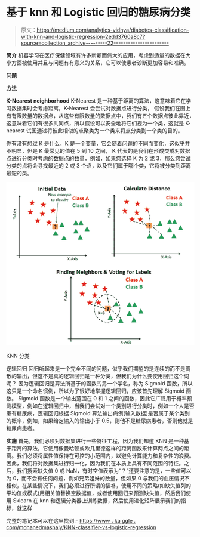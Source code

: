 # 基于 knn 和 Logistic 回归的糖尿病分类

> 原文：<https://medium.com/analytics-vidhya/diabetes-classification-with-knn-and-logistic-regression-2edd3760a8c7?source=collection_archive---------22----------------------->

**简介**
机器学习在医疗保健领域有许多新颖而伟大的应用，考虑到适量的数据在大小方面被使用并且与问题有有意义的关系，它可以使患者诊断更加容易和准确。

**问题**

**方法**

**K-Nearest neighborhood**
K-Nearest 是一种基于距离的算法，这意味着它在学习数据集时会考虑距离，K-Nearest 会尝试对数据点进行分类， 假设我们在图上有有限数量的数据点，从这些有限数量的数据点中，我们有五个数据点彼此靠近，这意味着它们有很多共同点，所以假设可以安全地将它们视为一个类，这就是 K-nearest 试图通过将彼此相似的点聚类为一个类来将点分类到一个类的目的。

你有没有想过 K 是什么，K 是一个变量，它会随着问题的不同而变化，这似乎并不明显，但是 K 最常见的值在 5 到 10 之间， K 代表的是我们在形成类或对数据点进行分类时考虑的数据点的数量，例如，如果您选择 K 为 2 或 3，那么您尝试分类的点将会寻找最近的 2 或 3 个点，以及它们属于哪个类，它将被分类到距离最短的类。

![](img/64ca9605d8ba62303b9c374804fc1e90.png)

KNN 分类

逻辑回归
回归听起来是一个完全不同的问题，似乎我们期望的是连续的而不是离散的输出，但这不是真的逻辑回归是一种分类，但我们为什么要使用回归这个词呢？
因为逻辑回归是算法所基于的函数的另一个学名，称为 Sigmoid 函数，所以这只是一个命名惯例，所以为了很好地掌握逻辑回归，应该首先理解 Sigmoid 函数。 Sigmoid 函数是一个输出范围在 0 和 1 之间的函数，因此它广泛用于概率预测模型，例如在逻辑回归中，当我们尝试对一个类别进行分类时，例如一个人是否患有糖尿病，逻辑回归根据 Sigmoid 算法输出病例(输入数据)是否属于某个类别的概率，例如，如果给定输入的输出小于 0.5，则他不是糖尿病患者，否则他就是糖尿病患者。

**实施**
首先，我们必须对数据集进行一些特征工程，因为我们知道 KNN 是一种基于距离的算法，它使用像曼哈顿或欧几里德这样的距离函数来计算两点之间的距离。我们必须将属性值保持在可控的小范围内，以避免计算能力和复杂性的浪费。因此，我们将对数据集进行归一化，因为我们在本质上具有不同范围的特征。之后，我们搜索缺失值 0 或 NaN，有时空值表示为“？”还要注意的是，一些值可以为 0，而不会有任何问题，例如兄弟姐妹的数量，但如果 0 与我们的血压情况不相似，在某些情况下，我们必须进行所谓的插补，使用不同的策略(如缺失值列的平均值或模式)用相关值替换空数据值，或者使用回归来预测缺失值，然后我们使用 Sklearn 在 knn 和逻辑分类器上训练数据，然后使用进化矩阵展示我们的指标，就这样

完整的笔记本可以在这里找到:-
[https://www . ka ggle . com/mohanedmashaly/KNN-classifier-vs-logistic-regression](https://www.kaggle.com/mohanedmashaly/knn-classifier-vs-logistic-regression)